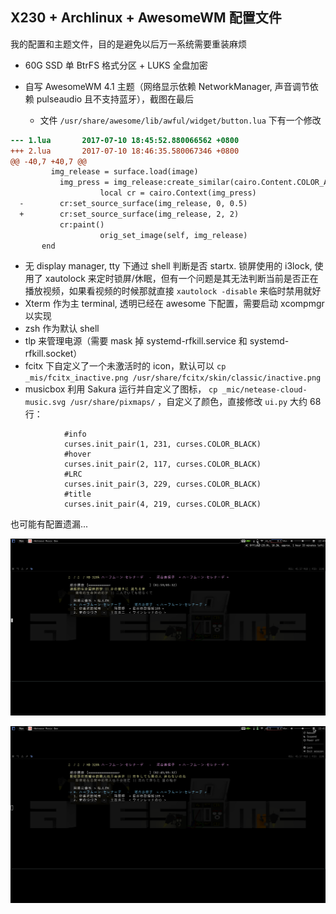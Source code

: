 ## X230 + Archlinux + AwesomeWM 配置文件

我的配置和主题文件，目的是避免以后万一系统需要重装麻烦

* 60G SSD 单 BtrFS 格式分区 + LUKS 全盘加密
* 自写 AwesomeWM 4.1 主题（网络显示依赖 NetworkManager, 声音调节依赖 pulseaudio 且不支持蓝牙），截图在最后

  * 文件 `/usr/share/awesome/lib/awful/widget/button.lua` 下有一个修改

```diff
--- 1.lua       2017-07-10 18:45:52.880066562 +0800
+++ 2.lua       2017-07-10 18:46:35.580067346 +0800
@@ -40,7 +40,7 @@
         img_release = surface.load(image)
           img_press = img_release:create_similar(cairo.Content.COLOR_ALPHA, img_release.width, img_release.height)
                    local cr = cairo.Context(img_press)
  -        cr:set_source_surface(img_release, 0, 0.5)
  +        cr:set_source_surface(img_release, 2, 2)
           cr:paint()
                    orig_set_image(self, img_release)
       end
```

* 无 display manager, tty 下通过 shell 判断是否 startx. 锁屏使用的 i3lock, 使用了 xautolock 来定时锁屏/休眠，但有一个问题是其无法判断当前是否正在播放视频，如果看视频的时候那就直接 `xautolock -disable` 来临时禁用就好
* Xterm 作为主 terminal, 透明已经在 awesome 下配置，需要启动 xcompmgr 以实现
* zsh 作为默认 shell
* tlp 来管理电源（需要 mask 掉 systemd-rfkill.service 和 systemd-rfkill.socket）
* fcitx 下自定义了一个未激活时的 icon，默认可以 `cp _mis/fcitx_inactive.png /usr/share/fcitx/skin/classic/inactive.png`
* musicbox 利用 Sakura 运行并自定义了图标， `cp _mic/netease-cloud-music.svg /usr/share/pixmaps/` ，自定义了颜色，直接修改 `ui.py` 大约 68 行：

```
            #info
            curses.init_pair(1, 231, curses.COLOR_BLACK)
            #hover
            curses.init_pair(2, 117, curses.COLOR_BLACK)
            #LRC
            curses.init_pair(3, 229, curses.COLOR_BLACK)
            #title
            curses.init_pair(4, 219, curses.COLOR_BLACK)
```

也可能有配置遗漏...

![screenshot0](screenshot0.png)

![screenshot1](screenshot1.png)


